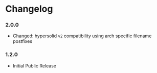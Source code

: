 Changelog
===================================

### 2.0.0 ###

* Changed: hypersolid `v2` compatibility using arch specific filename postfixes

### 1.2.0 ###

* Initial Public Release